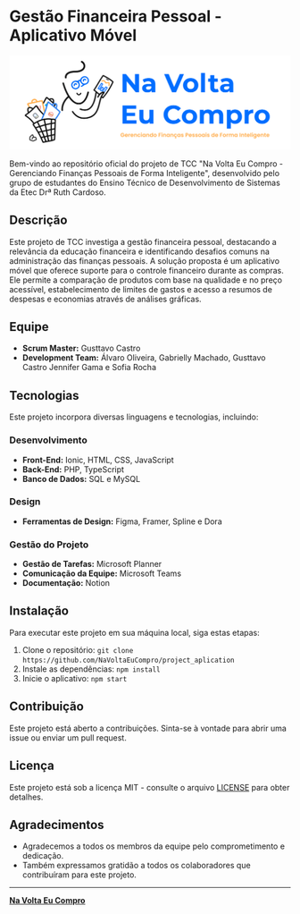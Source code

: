 # Gestão Financeira Pessoal - Aplicativo Móvel

![Logo do Projeto](https://github.com/NaVoltaEuCompro/project_aplication/blob/main/assets/img/banner.png)

Bem-vindo ao repositório oficial do projeto de TCC "Na Volta Eu Compro - Gerenciando Finanças Pessoais de Forma Inteligente", desenvolvido pelo grupo de estudantes do Ensino Técnico de Desenvolvimento de Sistemas da Etec Drª Ruth Cardoso.

## Descrição

Este projeto de TCC investiga a gestão financeira pessoal, destacando a relevância da educação financeira e identificando desafios comuns na administração das finanças pessoais. A solução proposta é um aplicativo móvel que oferece suporte para o controle financeiro durante as compras. Ele permite a comparação de produtos com base na qualidade e no preço acessível, estabelecimento de limites de gastos e acesso a resumos de despesas e economias através de análises gráficas.

## Equipe

- **Scrum Master:** Gusttavo Castro
- **Development Team:** Álvaro Oliveira, Gabrielly Machado, Gusttavo Castro Jennifer Gama e Sofia Rocha

## Tecnologias

Este projeto incorpora diversas linguagens e tecnologias, incluindo:

### Desenvolvimento

- **Front-End:** Ionic, HTML, CSS, JavaScript
- **Back-End:** PHP, TypeScript
- **Banco de Dados:** SQL e MySQL

### Design

- **Ferramentas de Design:** Figma, Framer, Spline e Dora

### Gestão do Projeto

- **Gestão de Tarefas:** Microsoft Planner
- **Comunicação da Equipe:** Microsoft Teams
- **Documentação:** Notion

## Instalação

Para executar este projeto em sua máquina local, siga estas etapas:

1. Clone o repositório: `git clone https://github.com/NaVoltaEuCompro/project_aplication`
2. Instale as dependências: `npm install`
3. Inicie o aplicativo: `npm start`

## Contribuição

Este projeto está aberto a contribuições. Sinta-se à vontade para abrir uma issue ou enviar um pull request.

## Licença

Este projeto está sob a licença MIT - consulte o arquivo [LICENSE](LICENSE) para obter detalhes.

## Agradecimentos

- Agradecemos a todos os membros da equipe pelo comprometimento e dedicação.
- Também expressamos gratidão a todos os colaboradores que contribuíram para este projeto.

---

**[Na Volta Eu Compro](https://github.com/NaVoltaEuCompro/project_aplication)**

